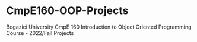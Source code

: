 # CmpE160-OOP-Projects
Bogazici University CmpE 160 Introduction to Object Oriented Programming Course - 2022/Fall Projects
